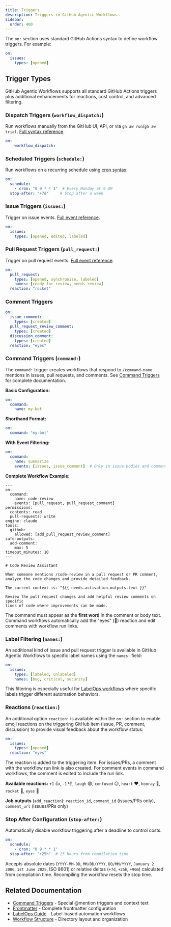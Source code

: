 ```yaml
---
title: Triggers
description: Triggers in GitHub Agentic Workflows
sidebar:
  order: 400
---
```


The `on:` section uses standard GitHub Actions syntax to define workflow triggers. For example:

```yaml
on:
  issues:
    types: [opened]
```

## Trigger Types

GitHub Agentic Workflows supports all standard GitHub Actions triggers plus additional enhancements for reactions, cost control, and advanced filtering.

### Dispatch Triggers (`workflow_dispatch:`)

Run workflows manually from the GitHub UI, API, or via `gh aw run`/`gh aw trial`. [Full syntax reference](https://docs.github.com/en/actions/using-workflows/workflow-syntax-for-github-actions#on).

```yaml
on:
    workflow_dispatch:
```

### Scheduled Triggers (`schedule:`)

Run workflows on a recurring schedule using [cron syntax](https://docs.github.com/en/actions/using-workflows/events-that-trigger-workflows#schedule).

```yaml
on:
  schedule:
    - cron: "0 9 * * 1"  # Every Monday at 9 AM
  stop-after: "+7d"     # Stop after a week
```

### Issue Triggers (`issues:`)

Trigger on issue events. [Full event reference](https://docs.github.com/en/actions/using-workflows/events-that-trigger-workflows#issues).

```yaml
on:
  issues:
    types: [opened, edited, labeled]
```

### Pull Request Triggers (`pull_request:`)

Trigger on pull request events. [Full event reference](https://docs.github.com/en/actions/using-workflows/events-that-trigger-workflows#pull_request).

```yaml
on:
  pull_request:
    types: [opened, synchronize, labeled]
    names: [ready-for-review, needs-review]
  reaction: "rocket"
```

### Comment Triggers
```yaml
on:
  issue_comment:
    types: [created]
  pull_request_review_comment:
    types: [created]
  discussion_comment:
    types: [created]
  reaction: "eyes"
```

### Command Triggers (`command:`)

The `command:` trigger creates workflows that respond to `/command-name` mentions in issues, pull requests, and comments. See [Command Triggers](/gh-aw/reference/command-triggers/) for complete documentation.

**Basic Configuration:**
```yaml
on:
  command:
    name: my-bot
```

**Shorthand Format:**
```yaml
on:
  command: "my-bot"
```

**With Event Filtering:**
```yaml
on:
  command:
    name: summarize
    events: [issues, issue_comment]  # Only in issue bodies and comments
```

**Complete Workflow Example:**
```aw wrap
---
on:
  command:
    name: code-review
    events: [pull_request, pull_request_comment]
permissions:
  contents: read
  pull-requests: write
engine: claude
tools:
  github:
    allowed: [add_pull_request_review_comment]
safe-outputs:
  add-comment:
    max: 5
timeout_minutes: 10
---

# Code Review Assistant

When someone mentions /code-review in a pull request or PR comment,
analyze the code changes and provide detailed feedback.

The current context is: "${{ needs.activation.outputs.text }}"

Review the pull request changes and add helpful review comments on specific
lines of code where improvements can be made.
```

The command must appear as the **first word** in the comment or body text. Command workflows automatically add the "eyes" (👀) reaction and edit comments with workflow run links.

### Label Filtering (`names:`)

An additional kind of issue and pull request trigger is available in GitHub Agentic Workflows to specific label names using the `names:` field:

```yaml
on:
  issues:
    types: [labeled, unlabeled]
    names: [bug, critical, security]
```

This filtering is especially useful for [LabelOps workflows](/gh-aw/guides/labelops/) where specific labels trigger different automation behaviors.

### Reactions (`reaction:`)

An additional option  `reaction:` is available within the `on:` section to enable emoji reactions on the triggering GitHub item (issue, PR, comment, discussion) to provide visual feedback about the workflow status:

```yaml
on:
  issues:
    types: [opened]
  reaction: "eyes"
```

The reaction is added to the triggering item. For issues/PRs, a comment with the workflow run link is also created. For comment events in command workflows, the comment is edited to include the run link.

**Available reactions:** `+1` 👍, `-1` 👎, `laugh` 😄, `confused` 😕, `heart` ❤️, `hooray` 🎉, `rocket` 🚀, `eyes` 👀

**Job outputs** (`add_reaction`): `reaction_id`, `comment_id` (issues/PRs only), `comment_url` (issues/PRs only)

### Stop After Configuration (`stop-after:`)

Automatically disable workflow triggering after a deadline to control costs.

```yaml
on:
  schedule:
    - cron: "0 9 * * 1"
  stop-after: "+25h"  # 25 hours from compilation time
```

Accepts absolute dates (`YYYY-MM-DD`, `MM/DD/YYYY`, `DD/MM/YYYY`, `January 2 2006`, `1st June 2025`, ISO 8601) or relative deltas (`+7d`, `+25h`, `+90m`) calculated from compilation time. Recompiling the workflow resets the stop time.

## Related Documentation

- [Command Triggers](/gh-aw/reference/command-triggers/) - Special @mention triggers and context text
- [Frontmatter](/gh-aw/reference/frontmatter/) - Complete frontmatter configuration
- [LabelOps Guide](/gh-aw/guides/labelops/) - Label-based automation workflows
- [Workflow Structure](/gh-aw/reference/workflow-structure/) - Directory layout and organization